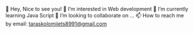 👋 Hey, Nice to see you! 
👀 I’m interested in Web development
🌱 I’m currently learning Java Script
💞️ I’m looking to collaborate on ...
📫 How to reach me by email: taraskolomiiets8991@gmail.com
